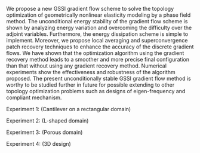 We propose a new GSSI gradient flow scheme to solve the topology optimization of geometrically nonlinear elasticity modeling by a phase field method. The unconditional energy stability of the gradient flow scheme is shown by analyzing energy variation and overcoming the difficulty over the adjoint variables. Furthermore, the energy dissipation scheme is simple to implement. Moreover, we propose local averaging and superconvergence patch recovery techniques to enhance the accuracy of the discrete gradient flows. We have shown that the optimization algorithm using the gradient recovery method leads to a smoother and more precise final configuration than that without using any gradient recovery method. Numerical experiments show the effectiveness and robustness of the algorithm proposed. The present unconditionally stable GSSI gradient flow method is worthy to be studied further in future for possible extending to other topology optimization problems such as designs of eigen-frequency and compliant mechanism.

Experiment 1: (Cantilever on a rectangular domain) 

Experiment 2: (L-shaped domain) 

Experiment 3: (Porous domain) 

Experiment 4: (3D design)
